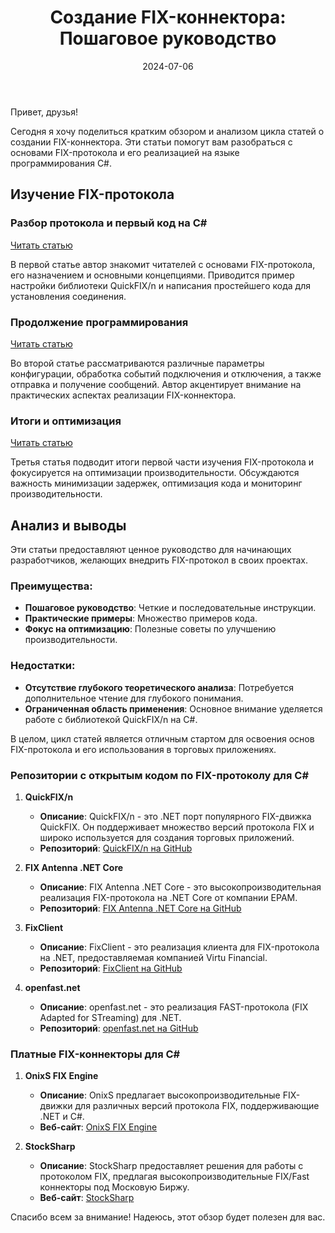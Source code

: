 ﻿---
layout: post
title: "Создание FIX-коннектора: Пошаговое руководство"
description: "Краткий обзор статей по изучению FIX-протокола и руководство по созданию FIX-коннектора на C#."
date: 2024-07-06
image: /assets/images/blog/fix-fast-protocol.png
tags: [FIX, FAST, протокол, C#]
---

Привет, друзья!

Сегодня я хочу поделиться кратким обзором и анализом цикла статей о создании FIX-коннектора. Эти статьи помогут вам разобраться с основами FIX-протокола и его реализацией на языке программирования C#.

## Изучение FIX-протокола

### Разбор протокола и первый код на C#
[Читать статью](https://smart-lab.ru/blog/310446.php)

В первой статье автор знакомит читателей с основами FIX-протокола, его назначением и основными концепциями. Приводится пример настройки библиотеки QuickFIX/n и написания простейшего кода для установления соединения.

### Продолжение программирования
[Читать статью](https://smart-lab.ru/blog/310562.php)

Во второй статье рассматриваются различные параметры конфигурации, обработка событий подключения и отключения, а также отправка и получение сообщений. Автор акцентирует внимание на практических аспектах реализации FIX-коннектора.

### Итоги и оптимизация
[Читать статью](https://smart-lab.ru/blog/310950.php)

Третья статья подводит итоги первой части изучения FIX-протокола и фокусируется на оптимизации производительности. Обсуждаются важность минимизации задержек, оптимизация кода и мониторинг производительности.

## Анализ и выводы

Эти статьи предоставляют ценное руководство для начинающих разработчиков, желающих внедрить FIX-протокол в своих проектах.

### Преимущества:
- **Пошаговое руководство**: Четкие и последовательные инструкции.
- **Практические примеры**: Множество примеров кода.
- **Фокус на оптимизацию**: Полезные советы по улучшению производительности.

### Недостатки:
- **Отсутствие глубокого теоретического анализа**: Потребуется дополнительное чтение для глубокого понимания.
- **Ограниченная область применения**: Основное внимание уделяется работе с библиотекой QuickFIX/n на C#.

В целом, цикл статей является отличным стартом для освоения основ FIX-протокола и его использования в торговых приложениях.

### Репозитории с открытым кодом по FIX-протоколу для C#

1. **QuickFIX/n**
   - **Описание**: QuickFIX/n - это .NET порт популярного FIX-движка QuickFIX. Он поддерживает множество версий протокола FIX и широко используется для создания торговых приложений.
   - **Репозиторий**: [QuickFIX/n на GitHub](https://github.com/connamara/quickfixn)

2. **FIX Antenna .NET Core**
   - **Описание**: FIX Antenna .NET Core - это высокопроизводительная реализация FIX-протокола на .NET Core от компании EPAM.
   - **Репозиторий**: [FIX Antenna .NET Core на GitHub](https://github.com/epam/fix-antenna-net-core)

3. **FixClient**
   - **Описание**: FixClient - это реализация клиента для FIX-протокола на .NET, предоставляемая компанией Virtu Financial.
   - **Репозиторий**: [FixClient на GitHub](https://github.com/VirtuFinancial/FixClient)

4. **openfast.net**
   - **Описание**: openfast.net - это реализация FAST-протокола (FIX Adapted for STreaming) для .NET.
   - **Репозиторий**: [openfast.net на GitHub](https://github.com/scholtz/openfast.net)

### Платные FIX-коннекторы для C#

1. **OnixS FIX Engine**
   - **Описание**: OnixS предлагает высокопроизводительные FIX-движки для различных версий протокола FIX, поддерживающие .NET и C#.
   - **Веб-сайт**: [OnixS FIX Engine](https://www.onixs.biz/fix-engine.html)

2. **StockSharp**
   - **Описание**: StockSharp предоставляет решения для работы с протоколом FIX, предлагая высокопроизводительные FIX/Fast коннекторы под Московую Биржу.
   - **Веб-сайт**: [StockSharp](https://stocksharp.com/store/fix_fast/)


Спасибо всем за внимание! Надеюсь, этот обзор будет полезен для вас.
